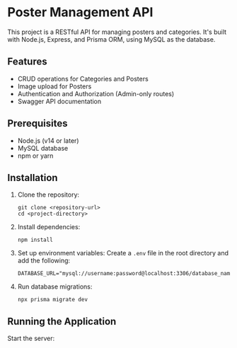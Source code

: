 # Poster Management API

This project is a RESTful API for managing posters and categories. It's built with Node.js, Express, and Prisma ORM, using MySQL as the database.

## Features

- CRUD operations for Categories and Posters
- Image upload for Posters
- Authentication and Authorization (Admin-only routes)
- Swagger API documentation

## Prerequisites

- Node.js (v14 or later)
- MySQL database
- npm or yarn

## Installation

1. Clone the repository:

   ```
   git clone <repository-url>
   cd <project-directory>
   ```

2. Install dependencies:

   ```
   npm install
   ```

3. Set up environment variables:
   Create a `.env` file in the root directory and add the following:

   ```
   DATABASE_URL="mysql://username:password@localhost:3306/database_name"
   ```

4. Run database migrations:
   ```
   npx prisma migrate dev
   ```

## Running the Application

Start the server:
